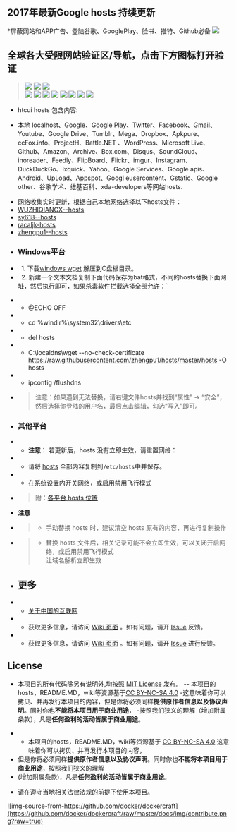 
  ##                         2017年最新Google hosts 持续更新
  *屏蔽网站和APP广告、登陆谷歌、GooglePlay、脸书、推特、Github必备
  ![](http://idannywu.com/wp-content/uploads/2016/11/google_2015_logo_detail.png)
  ## 全球各大受限网站验证区/导航，点击下方图标打开验证
> [![][tp1]](https://www.google.com.hk)   [![][tp2]](https://www.youtube.com)   [![][tp3]](https://www.wikipedia.org)  
  [![][tp4]](https://www.facebook.com) [![][tp5]](https://github.com)  [![][tp6]](https://www.twitter.com) [![][tp7]](https://www.tumblr.com/) 
  [![][tp8]](https://onedrive.live.com/) [![][tp9]](https://www.panoramio.com/)  [![][tp10]](https://www.flickr.com/) [![][tp11]](https://drive.google.com/) 
+ htcui hosts 包含内容:

+ 本地 localhost、Google、Google Play、Twitter、Facebook、Gmail、Youtube、Google Drive、Tumblr、Mega、Dropbox、Apkpure、ccFox.info、ProjectH、Battle.NET 、WordPress、Microsoft Live、Github、Amazon、Archive、Box.com、Disqus、SoundCloud、inoreader、Feedly、FlipBoard、Flickr、imgur、Instagram、DuckDuckGo、Ixquick、Yahoo、Google Services、Google apis、Android、UpLoad、Appspot、Googl eusercontent、Gstatic、Google other、谷歌学术、维基百科、xda-developers等网站hosts.
 -  网络收集实时更新，根据自己本地网络选择以下hosts文件：
 - [WUZHIQIANGX--hosts](https://raw.githubusercontent.com/WUZHIQIANGX/hosts/master/hosts)
 - [sy618--hosts](https://raw.githubusercontent.com/sy618/hosts/master/ADFQ)
 - [racaljk-hosts](https://raw.githubusercontent.com/racaljk/hosts/master/hosts)
 - [zhengpu1--hosts](https://raw.githubusercontent.com/zhengpu1/hosts/master/hosts)
  
 +    ### Windows平台
 -   1. 下载[windows wget](http://www.interlog.com/~tcharron/wgetwin-1_5_3_1-binary.zip) 解压到C盘根目录。
 -   2. 新建一个文本文档复制下面代码保存为bat格式，不同的hosts替换下面网址，然后执行即可，如果杀毒软件拦截选择全部允许：`
 + - @ECHO OFF
 + - cd %windir%\system32\drivers\etc
 + - del hosts
 + - C:\localdns\wget --no-check-certificate https://raw.githubusercontent.com/zhengpu1/hosts/master/hosts -O hosts
 + - ipconfig /flushdns
  
 -  > 注意：如果遇到无法替换，请右键文件hosts并找到“属性” -> “安全”，然后选择你登陆的用户名，最后点击编辑，勾选“写入”即可。

 +    ### 其他平台
  
 + - **注意**： 若更新后，hosts 没有立即生效，请重置网络：
 + - 请将 [hosts][github-hosts] 全部内容复制到`/etc/hosts`中并保存。
 + - 在系统设置内开关网络，或启用禁用飞行模式
 +  > 附：[各平台 hosts 位置](https://github.com/racaljk/hosts/wiki/各平台-hosts-文件位置)
 
 + **注意**
 +  >  - 手动替换 hosts 时，建议清空 hosts 原有的内容，再进行复制操作
 +  >  - 替换 hosts 文件后，相关记录可能不会立即生效，可以关闭开启网络，或启用禁用飞行模式<br/>
  让域名解析立即生效
  
 + ## 更多
 
 + - [关于中国的互联网](https://github.com/racaljk/hosts/wiki/关于中国的互联网)
 + - 获取更多信息，请访问 [Wiki 页面](https://github.com/racaljk/hosts/wiki) 。如有问题，请开 [Issue](https://github.com/racaljk/hosts/issues) 反馈。
 + - 获取更多信息，请访问 [Wiki 页面](https://github.com/racaljk/hosts/wiki) 。如有问题，请开 [Issue](https://github.com/racaljk/hosts/issues) 进行反馈。
  
  
  ## License
 
  - 本项目的所有代码除另有说明外,均按照 [MIT License](LICENSE) 发布。
 -- 本项目的hosts，README.MD，wiki等资源基于[CC BY-NC-SA 4.0](https://creativecommons.org/licenses/by-nc-sa/4.0/)
 -这意味着你可以拷贝、并再发行本项目的内容，但是你将必须同样**提供原作者信息以及协议声明**。同时你也**不能将本项目用于商业用途**，
 -按照我们狭义的理解（增加附属条款），凡是**任何盈利的活动皆属于商业用途**。
 + - 本项目的hosts，README.MD，wiki等资源基于 [CC BY-NC-SA 4.0][CC-NC-SA-4.0] 这意味着你可以拷贝、并再发行本项目的内容，<br/>
 +  但是你将必须同样**提供原作者信息以及协议声明**。同时你也**不能将本项目用于商业用途**，按照我们狭义的理解<br/>
 +  (增加附属条款)，凡是**任何盈利的活动皆属于商业用途**。
  - 请在遵守当地相关法律法规的前提下使用本项目。
  
  ![img-source-from-https://github.com/docker/dockercraft](https://github.com/docker/dockercraft/raw/master/docs/img/contribute.png?raw=true)
  
  [github-hosts]: https://raw.githubusercontent.com/zhengpu1/hosts/master/hosts "hosts on Github"
  [tp1]: http://htcui.com/wp-content/uploads/cbf87778dc36ff1e8a6ce93d896550231.png
  [tp2]: http://htcui.com/wp-content/uploads/83dad2aff9f342675ffb319250dc8ac41.png
  [tp3]: http://htcui.com/wp-content/uploads/fb2135f9db6782534705d34ab902c3d2.png
  [tp4]: http://htcui.com/wp-content/uploads/121ae84b8edaea52a3b0d20989ab91f6.png
  [tp5]: http://htcui.com/wp-content/uploads/github1.png
  [tp6]: http://htcui.com/wp-content/uploads/0d647a5e99924d009a5a89fad8742d92.png
  [tp7]: http://htcui.com/wp-content/uploads/tumblr.png
  [tp8]: http://htcui.com/wp-content/uploads/7dbbe9538255860e51b1d7f43c665abe.png
  [tp9]: http://htcui.com/wp-content/uploads/78b20954404ebe2b7a435e4996d5e0c2.png
  [tp10]: http://htcui.com/wp-content/uploads/4968bef021342e4000b7232f04f5a14a.png
  [tp11]: http://htcui.com/wp-content/uploads/9ae18efdbaca1c0de7fd9dbd63635449.png
  [CC-NC-SA-4.0]: https://creativecommons.org/licenses/by-nc-sa/4.0/deed.zh
